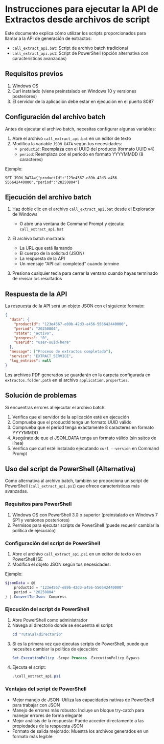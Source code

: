 # Instrucciones para ejecutar la API de Extractos desde archivos de script

Este documento explica cómo utilizar los scripts proporcionados para llamar a la API de generación de extractos:
- `call_extract_api.bat`: Script de archivo batch tradicional
- `call_extract_api.ps1`: Script de PowerShell (opción alternativa con características avanzadas)

## Requisitos previos

1. Windows OS
2. Curl instalado (viene preinstalado en Windows 10 y versiones posteriores)
3. El servidor de la aplicación debe estar en ejecución en el puerto 8087

## Configuración del archivo batch

Antes de ejecutar el archivo batch, necesitas configurar algunas variables:

1. Abre el archivo `call_extract_api.bat` en un editor de texto
2. Modifica la variable `JSON_DATA` según tus necesidades:
   - `productId`: Reemplaza con el UUID del producto (formato UUID v4)
   - `period`: Reemplaza con el período en formato YYYYMMDD (8 caracteres)

Ejemplo:
```batch
SET JSON_DATA={"productId":"123e4567-e89b-42d3-a456-556642440000","period":"20250804"}
```

## Ejecución del archivo batch

1. Haz doble clic en el archivo `call_extract_api.bat` desde el Explorador de Windows
   - O abre una ventana de Command Prompt y ejecuta: `call_extract_api.bat`

2. El archivo batch mostrará:
   - La URL que está llamando
   - El cuerpo de la solicitud (JSON)
   - La respuesta de la API
   - Un mensaje "API call completed" cuando termine

3. Presiona cualquier tecla para cerrar la ventana cuando hayas terminado de revisar los resultados

## Respuesta de la API

La respuesta de la API será un objeto JSON con el siguiente formato:

```json
{
  "data": {
    "productId": "123e4567-e89b-42d3-a456-556642440000",
    "period": "20250804",
    "state": "activo",
    "progress": "0",
    "userId": "user-uuid-here"
  },
  "message": ["Proceso de extractos completado"],
  "service": "EXTRACT_SERVICE",
  "log_entries": null
}
```

Los archivos PDF generados se guardarán en la carpeta configurada en `extractos.folder.path` en el archivo `application.properties`.

## Solución de problemas

Si encuentras errores al ejecutar el archivo batch:

1. Verifica que el servidor de la aplicación esté en ejecución
2. Comprueba que el productId tenga un formato UUID válido
3. Comprueba que el period tenga exactamente 8 caracteres en formato YYYYMMDD
4. Asegúrate de que el JSON_DATA tenga un formato válido (sin saltos de línea)
5. Verifica que curl esté instalado ejecutando `curl --version` en Command Prompt

## Uso del script de PowerShell (Alternativa)

Como alternativa al archivo batch, también se proporciona un script de PowerShell (`call_extract_api.ps1`) que ofrece características más avanzadas.

### Requisitos para PowerShell

1. Windows OS con PowerShell 3.0 o superior (preinstalado en Windows 7 SP1 y versiones posteriores)
2. Permisos para ejecutar scripts de PowerShell (puede requerir cambiar la política de ejecución)

### Configuración del script de PowerShell

1. Abre el archivo `call_extract_api.ps1` en un editor de texto o en PowerShell ISE
2. Modifica el objeto JSON según tus necesidades:

Ejemplo:
```powershell
$jsonData = @{
    productId = "123e4567-e89b-42d3-a456-556642440000"
    period = "20250804"
} | ConvertTo-Json -Compress
```

### Ejecución del script de PowerShell

1. Abre PowerShell como administrador
2. Navega al directorio donde se encuentra el script:
   ```powershell
   cd "ruta\al\directorio"
   ```
3. Si es la primera vez que ejecutas scripts de PowerShell, puede que necesites cambiar la política de ejecución:
   ```powershell
   Set-ExecutionPolicy -Scope Process -ExecutionPolicy Bypass
   ```
4. Ejecuta el script:
   ```powershell
   .\call_extract_api.ps1
   ```

### Ventajas del script de PowerShell

- Mejor manejo de JSON: Utiliza las capacidades nativas de PowerShell para trabajar con JSON
- Manejo de errores más robusto: Incluye un bloque try-catch para manejar errores de forma elegante
- Mejor análisis de la respuesta: Puede acceder directamente a las propiedades de la respuesta JSON
- Formato de salida mejorado: Muestra los archivos generados en un formato más legible